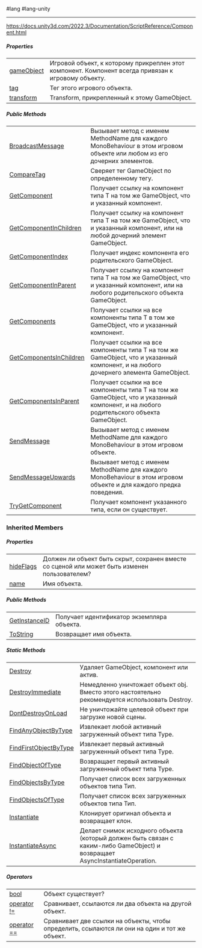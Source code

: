 #lang #lang-unity

---
https://docs.unity3d.com/2022.3/Documentation/ScriptReference/Component.html

##### **Properties**
|   |   |
|---|---|
|[gameObject](https://docs.unity3d.com/2022.3/Documentation/ScriptReference/Component-gameObject.html)|Игровой объект, к которому прикреплен этот компонент. Компонент всегда привязан к игровому объекту.|
|[tag](https://docs.unity3d.com/2022.3/Documentation/ScriptReference/Component-tag.html)|Тег этого игрового объекта.|
|[transform](https://docs.unity3d.com/2022.3/Documentation/ScriptReference/Component-transform.html)|Transform, прикрепленный к этому GameObject.|

##### **Public Methods**
|   |   |
|---|---|
|[BroadcastMessage](https://docs.unity3d.com/2022.3/Documentation/ScriptReference/Component.BroadcastMessage.html)|Вызывает метод с именем MethodName для каждого MonoBehaviour в этом игровом объекте или любом из его дочерних элементов.|
|[CompareTag](https://docs.unity3d.com/2022.3/Documentation/ScriptReference/Component.CompareTag.html)|Сверяет тег GameObject по определенному тегу.|
|[GetComponent](https://docs.unity3d.com/2022.3/Documentation/ScriptReference/Component.GetComponent.html)|Получает ссылку на компонент типа T на том же GameObject, что и указанный компонент.|
|[GetComponentInChildren](https://docs.unity3d.com/2022.3/Documentation/ScriptReference/Component.GetComponentInChildren.html)|Получает ссылку на компонент типа T на том же GameObject, что и указанный компонент, или на любой дочерний элемент GameObject.|
|[GetComponentIndex](https://docs.unity3d.com/2022.3/Documentation/ScriptReference/Component.GetComponentIndex.html)|Получает индекс компонента его родительского GameObject.|
|[GetComponentInParent](https://docs.unity3d.com/2022.3/Documentation/ScriptReference/Component.GetComponentInParent.html)|Получает ссылку на компонент типа T на том же GameObject, что и указанный компонент, или на любого родительского объекта GameObject.|
|[GetComponents](https://docs.unity3d.com/2022.3/Documentation/ScriptReference/Component.GetComponents.html)|Получает ссылки на все компоненты типа T в том же GameObject, что и указанный компонент.|
|[GetComponentsInChildren](https://docs.unity3d.com/2022.3/Documentation/ScriptReference/Component.GetComponentsInChildren.html)|Получает ссылки на все компоненты типа T на том же GameObject, что и указанный компонент, и на любого дочернего элемента GameObject.|
|[GetComponentsInParent](https://docs.unity3d.com/2022.3/Documentation/ScriptReference/Component.GetComponentsInParent.html)|Получает ссылки на все компоненты типа T на том же GameObject, что и указанный компонент, и на любого родительского объекта GameObject.|
|[SendMessage](https://docs.unity3d.com/2022.3/Documentation/ScriptReference/Component.SendMessage.html)|Вызывает метод с именем MethodName для каждого MonoBehaviour в этом игровом объекте.|
|[SendMessageUpwards](https://docs.unity3d.com/2022.3/Documentation/ScriptReference/Component.SendMessageUpwards.html)|Вызывает метод с именем MethodName для каждого MonoBehaviour в этом игровом объекте и для каждого предка поведения.|
|[TryGetComponent](https://docs.unity3d.com/2022.3/Documentation/ScriptReference/Component.TryGetComponent.html)|Получает компонент указанного типа, если он существует.|

### **Inherited Members**
##### **Properties**
|   |   |
|---|---|
|[hideFlags](https://docs.unity3d.com/2022.3/Documentation/ScriptReference/Object-hideFlags.html)|Должен ли объект быть скрыт, сохранен вместе со сценой или может быть изменен пользователем?|
|[name](https://docs.unity3d.com/2022.3/Documentation/ScriptReference/Object-name.html)|Имя объекта.|

##### **Public Methods**
|   |   |
|---|---|
|[GetInstanceID](https://docs.unity3d.com/2022.3/Documentation/ScriptReference/Object.GetInstanceID.html)|Получает идентификатор экземпляра объекта.|
|[ToString](https://docs.unity3d.com/2022.3/Documentation/ScriptReference/Object.ToString.html)|Возвращает имя объекта.|

##### **Static Methods**
|   |   |
|---|---|
|[Destroy](https://docs.unity3d.com/2022.3/Documentation/ScriptReference/Object.Destroy.html)|Удаляет GameObject, компонент или актив.|
|[DestroyImmediate](https://docs.unity3d.com/2022.3/Documentation/ScriptReference/Object.DestroyImmediate.html)|Немедленно уничтожает объект obj. Вместо этого настоятельно рекомендуется использовать Destroy.|
|[DontDestroyOnLoad](https://docs.unity3d.com/2022.3/Documentation/ScriptReference/Object.DontDestroyOnLoad.html)|Не уничтожайте целевой объект при загрузке новой сцены.|
|[FindAnyObjectByType](https://docs.unity3d.com/2022.3/Documentation/ScriptReference/Object.FindAnyObjectByType.html)|Извлекает любой активный загруженный объект типа Type.|
|[FindFirstObjectByType](https://docs.unity3d.com/2022.3/Documentation/ScriptReference/Object.FindFirstObjectByType.html)|Извлекает первый активный загруженный объект типа Type.|
|[FindObjectOfType](https://docs.unity3d.com/2022.3/Documentation/ScriptReference/Object.FindObjectOfType.html)|Возвращает первый активный загруженный объект типа Type.|
|[FindObjectsByType](https://docs.unity3d.com/2022.3/Documentation/ScriptReference/Object.FindObjectsByType.html)|Получает список всех загруженных объектов типа Тип.|
|[FindObjectsOfType](https://docs.unity3d.com/2022.3/Documentation/ScriptReference/Object.FindObjectsOfType.html)|Получает список всех загруженных объектов типа Тип.|
|[Instantiate](https://docs.unity3d.com/2022.3/Documentation/ScriptReference/Object.Instantiate.html)|Клонирует оригинал объекта и возвращает клон.|
|[InstantiateAsync](https://docs.unity3d.com/2022.3/Documentation/ScriptReference/Object.InstantiateAsync.html)|Делает снимок исходного объекта (который должен быть связан с каким-либо GameObject) и возвращает AsyncInstantiateOperation.|

##### **Operators**
|   |   |
|---|---|
|[bool](https://docs.unity3d.com/2022.3/Documentation/ScriptReference/Object-operator_Object.html)|Объект существует?|
|[operator !=](https://docs.unity3d.com/2022.3/Documentation/ScriptReference/Object-operator_ne.html)|Сравнивает, ссылаются ли два объекта на другой объект.|
|[operator ==](https://docs.unity3d.com/2022.3/Documentation/ScriptReference/Object-operator_eq.html)|Сравнивает две ссылки на объекты, чтобы определить, ссылаются ли они на один и тот же объект.|
